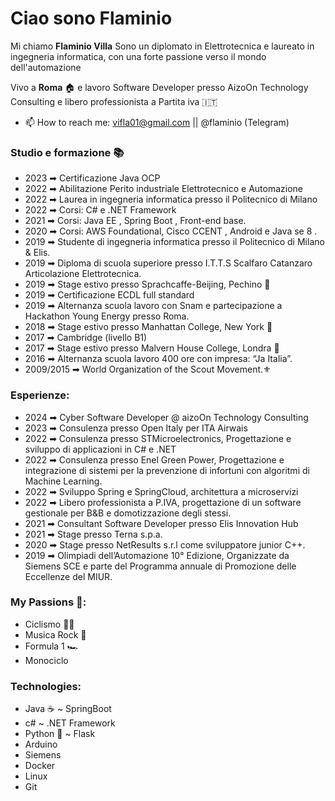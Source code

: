 # Ciao sono Flaminio 
Mi chiamo <b>Flaminio Villa</b> Sono un diplomato in Elettrotecnica e laureato in ingegneria informatica, con una forte passione verso il mondo dell'automazione

Vivo a <b>Roma</b> 🏠 e lavoro Software Developer presso AizoOn Technology Consulting e libero professionista a <a> Partita iva  </a> 🇮🇹

- 📫 How to reach me: vifla01@gmail.com || @flaminio (Telegram)

### Studio e formazione 📚
- 2023 ➡ Certificazione Java OCP
- 2022 ➡ Abilitazione Perito industriale Elettrotecnico e Automazione
- 2022 ➡ Laurea in ingegneria informatica presso il Politecnico di Milano
- 2022 ➡ Corsi: C# e .NET Framework
- 2021 ➡ Corsi: Java EE , Spring Boot , Front-end base.
- 2020 ➡ Corsi: AWS Foundational, Cisco CCENT , Android e Java se 8 .
- 2019 ➡ Studente di ingegneria informatica presso il Politecnico di Milano & Elis.
- 2019 ➡ Diploma di scuola superiore presso  I.T.T.S Scalfaro Catanzaro Articolazione Elettrotecnica.
- 2019 ➡ Stage estivo presso Sprachcaffe-Beijing, Pechino 🚩
- 2019 ➡ Certificazione ECDL full standard
- 2019 ➡ Alternanza scuola lavoro con Snam e partecipazione a Hackathon Young Energy presso Roma.
- 2018 ➡ Stage estivo presso Manhattan College, New York 🗽
- 2017 ➡ Cambridge (livello B1) 
- 2017 ➡ Stage estivo presso Malvern House College, Londra 🚕
- 2016 ➡ Alternanza scuola lavoro 400 ore con impresa: “Ja Italia”.
- 2009/2015 ➡ World Organization of the Scout Movement.⚜️

### Esperienze:
- 2024 ➡ Cyber Software Developer @ aizoOn Technology Consulting
- 2023 ➡ Consulenza presso Open Italy per ITA Airwais
- 2022 ➡ Consulenza presso STMicroelectronics, Progettazione e sviluppo di applicazioni in C# e .NET
- 2022 ➡ Consulenza presso Enel Green Power, Progettazione e integrazione di sistemi per la prevenzione di infortuni con 
          algoritmi di Machine Learning.
- 2022 ➡ Sviluppo Spring e SpringCloud, architettura a microservizi
- 2022 ➡ Libero professionista a P.IVA, progettazione di un software gestionale per B&B e domotizzazione degli stessi. 
- 2021 ➡ Consultant Software Developer presso Elis Innovation Hub
- 2021 ➡ Stage presso Terna s.p.a.
- 2020 ➡ Stage presso NetResults s.r.l come sviluppatore junior C++.
- 2019 ➡ Olimpiadi dell’Automazione 10° Edizione, Organizzate da Siemens SCE e parte del Programma annuale di Promozione 
          delle Eccellenze del MIUR.
### My Passions 🎨:
- Ciclismo 🚴‍♂️
- Musica Rock 🤘
- Formula 1 🏎️
- Monociclo

###  Technologies:
- Java ☕️ ~ SpringBoot
- c# ~ .NET Framework
- Python 🐍 ~ Flask
- Arduino 
- Siemens
- Docker
- Linux
- Git
